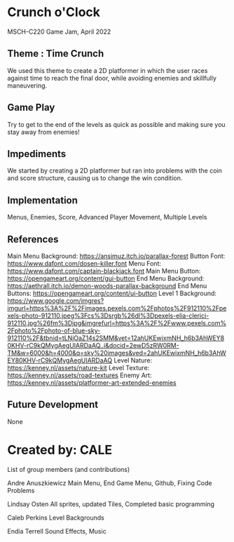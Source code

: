 # Crunch o'Clock
MSCH-C220 Game Jam, April 2022

## Theme : Time Crunch
We used this theme to create a 2D platformer in which the user races against time to reach the final door, while avoiding enemies and skillfully maneuvering.

## Game Play
Try to get to the end of the levels as quick as possible and making sure you stay away from enemies!

## Impediments
We started by creating a 2D platformer but ran into problems with the coin and score structure, causing us to change the win condition. 

## Implementation
Menus,
Enemies, 
Score, 
Advanced Player Movement,
Multiple Levels

## References
Main Menu Background:
https://ansimuz.itch.io/parallax-forest
Button Font:
https://www.dafont.com/dosen-killer.font
Menu Font:
https://www.dafont.com/captain-blackjack.font
Main Menu Button:
https://opengameart.org/content/gui-button
End Menu Background:
https://aethrall.itch.io/demon-woods-parallax-background
End Menu Buttons:
https://opengameart.org/content/ui-button
Level 1 Background:
https://www.google.com/imgres?imgurl=https%3A%2F%2Fimages.pexels.com%2Fphotos%2F912110%2Fpexels-photo-912110.jpeg%3Fcs%3Dsrgb%26dl%3Dpexels-elia-clerici-912110.jpg%26fm%3Djpg&imgrefurl=https%3A%2F%2Fwww.pexels.com%2Fphoto%2Fphoto-of-blue-sky-912110%2F&tbnid=tLNjOaZ14s2SMM&vet=12ahUKEwixmNH_h6b3AhWEY80KHV-rC9kQMygAegUIARDaAQ..i&docid=2ewD5zRW0RM-TM&w=6000&h=4000&q=sky%20images&ved=2ahUKEwixmNH_h6b3AhWEY80KHV-rC9kQMygAegUIARDaAQ
Level Nature:
https://kenney.nl/assets/nature-kit
Level Texture:
https://kenney.nl/assets/road-textures
Enemy Art:
https://kenney.nl/assets/platformer-art-extended-enemies

## Future Development
None

# Created by: CALE
List of group members (and contributions)

Andre Anuszkiewicz
Main Menu,
End Game Menu,
Github,
Fixing Code Problems

Lindsay Osten
All sprites,
updated Tiles,
Completed basic programming

Caleb Perkins
Level Backgrounds

Endia Terrell
Sound Effects,
Music

